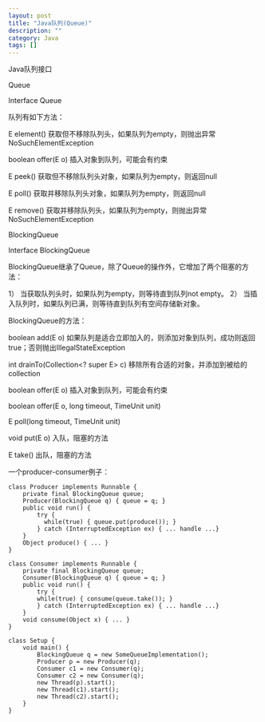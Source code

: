 ```yaml
---
layout: post
title: "Java队列(Queue)"
description: ""
category: Java
tags: []
---
```

Java队列接口

Queue

Interface Queue<E>

队列有如下方法：

E element() 获取但不移除队列头，如果队列为empty，则抛出异常NoSuchElementException

boolean offer(E o) 插入对象到队列，可能会有约束

E peek() 获取但不移除队列头对象，如果队列为empty，则返回null

E poll() 获取并移除队列头对象，如果队列为empty，则返回null

E remove() 获取并移除队列头，如果队列为empty，则抛出异常NoSuchElementException


BlockingQueue

Interface BlockingQueue<E>

BlockingQueue继承了Queue，除了Queue的操作外，它增加了两个阻塞的方法：

1）  当获取队列头时，如果队列为empty，则等待直到队列not empty。
2）  当插入队列时，如果队列已满，则等待直到队列有空间存储新对象。

BlockingQueue的方法：

boolean add(E o) 如果队列是适合立即加入的，则添加对象到队列，成功则返回true；否则抛出IllegalStateException

int drainTo(Collection<? super E> c) 移除所有合适的对象，并添加到被给的collection

boolean offer(E o) 插入对象到队列，可能会有约束

boolean offer(E o, long timeout, TimeUnit unit)

E poll(long timeout, TimeUnit unit)

void put(E o) 入队，阻塞的方法

E take() 出队，阻塞的方法

一个producer-consumer例子：

    class Producer implements Runnable {
        private final BlockingQueue queue;
        Producer(BlockingQueue q) { queue = q; }
        public void run() {
            try {
              while(true) { queue.put(produce()); }
            } catch (InterruptedException ex) { ... handle ...}
        }
        Object produce() { ... }
    }

    class Consumer implements Runnable {
        private final BlockingQueue queue;
        Consumer(BlockingQueue q) { queue = q; }
        public void run() {
            try {
            while(true) { consume(queue.take()); }
            } catch (InterruptedException ex) { ... handle ...}
        }
        void consume(Object x) { ... }
    }

    class Setup {
        void main() {
            BlockingQueue q = new SomeQueueImplementation();
            Producer p = new Producer(q);
            Consumer c1 = new Consumer(q);
            Consumer c2 = new Consumer(q);
            new Thread(p).start();
            new Thread(c1).start();
            new Thread(c2).start();
        }
    }